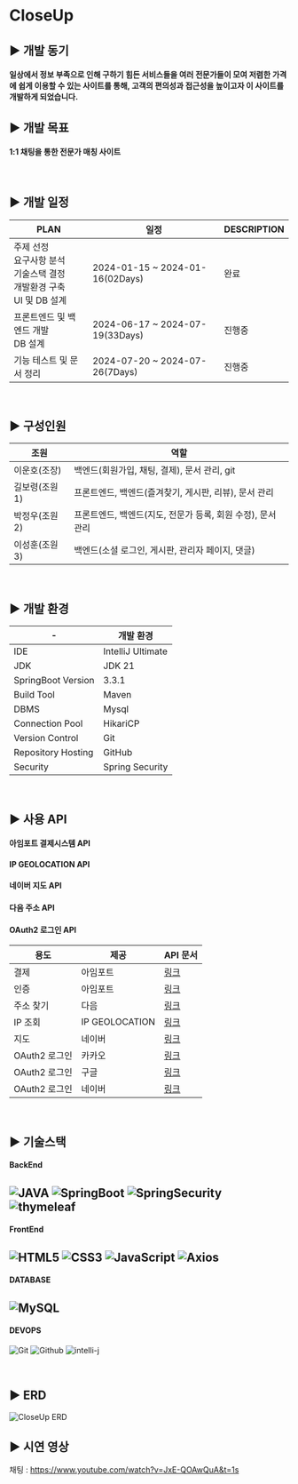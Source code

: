 CloseUp
=

## ▶️ 개발 동기
#### 일상에서 정보 부족으로 인해 구하기 힘든 서비스들을 여러 전문가들이 모여 저렴한 가격에 쉽게 이용할 수 있는 사이트를 통해, 고객의 편의성과 접근성을 높이고자 이 사이트를 개발하게 되었습니다.


## ▶️ 개발 목표
#### 1:1 채팅을 통한 전문가 매칭 사이트

<br/>

## ▶️ 개발 일정
|PLAN|일정|DESCRIPTION|
|---------------|----------------|------------------------|
|주제 선정 <br/> 요구사항 분석 <br/> 기술스택 결정 <br/> 개발환경 구축 <br/> UI 및 DB 설계|2024-01-15 ~ 2024-01-16(02Days)|완료| 
|프론트엔드 및 백엔드 개발 <br/> DB 설계|2024-06-17 ~ 2024-07-19(33Days)|진행중| 
|기능 테스트 및 문서 정리|2024-07-20 ~ 2024-07-26(7Days)|진행중| 

<br/>

## ▶️ 구성인원 
|조원|역할|
|---------------|----------------|
|이운호(조장)|백엔드(회원가입, 채팅, 결제), 문서 관리, git|
|길보령(조원1)|프론트엔드, 백엔드(즐겨찾기, 게시판, 리뷰), 문서 관리|
|박정우(조원2)|프론트엔드, 백엔드(지도, 전문가 등록, 회원 수정), 문서 관리|
|이성훈(조원3)|백엔드(소셜 로그인, 게시판, 관리자 페이지, 댓글)|

<br/>

## ▶️ 개발 환경
|-|개발 환경|
|---------------|----------------|
|IDE|IntelliJ Ultimate|
|JDK|JDK 21|
|SpringBoot Version|3.3.1|
|Build Tool|Maven|
|DBMS|Mysql|
|Connection Pool|HikariCP|
|Version Control|Git|
|Repository Hosting|GitHub|
|Security|Spring Security|

<br/>

## ▶️ 사용 API
#### 아임포트 결제시스템 API
#### IP GEOLOCATION API
#### 네이버 지도 API
#### 다음 주소 API
#### OAuth2 로그인 API


|용도|제공|API 문서|
|---------------|----------------|------------------------|
|결제|아임포트|[링크](https://developers.portone.io/docs/ko/readme?v=v1)|
|인증|아임포트|[링크](https://developers.portone.io/docs/ko/readme?v=v1)|
|주소 찾기|다음|[링크](https://postcode.map.daum.net/guide)|
|IP 조회|IP GEOLOCATION|[링크](https://ipgeolocation.io)|
|지도|네이버|[링크](https://www.ncloud.com/product/applicationService/maps)|
|OAuth2 로그인|카카오|[링크](https://developers.kakao.com/docs/latest/ko/index)|
|OAuth2 로그인|구글|[링크](https://console.cloud.google.com/)|
|OAuth2 로그인|네이버|[링크](https://developers.naver.com/products/login/api/api.md)|

<br/>

## ▶️ 기술스택

#### BackEnd
![JAVA](https://img.shields.io/badge/Java-007396?style=for-the-badge&logo=Java&logoColor=white)
![SpringBoot](https://img.shields.io/badge/springboot-6DB33F?style=for-the-badge&logo=springboot&logoColor=white)
![SpringSecurity](https://img.shields.io/badge/springsecurity-6DB33F?style=for-the-badge&logo=springsecurity&logoColor=white)
![thymeleaf](https://img.shields.io/badge/thymeleaf-005F0F?style=for-the-badge&logo=thymeleaf&logoColor=white)
---

#### FrontEnd
![HTML5](https://img.shields.io/badge/HTML5-E34F26?style=for-the-badge&logo=HTML5&logoColor=white)
![CSS3](https://img.shields.io/badge/css3-%231572B6.svg?style=for-the-badge&logo=css&logoColor=white)
![JavaScript](https://img.shields.io/badge/javascript-%23323330.svg?style=for-the-badge&logo=javascript&logoColor=%23F7DF1E)
![Axios](https://img.shields.io/badge/Axios-5A29E4?style=for-the-badge&logo=Axios&logoColor=white)
---

#### DATABASE
![MySQL](https://img.shields.io/badge/Mysql-4479A1?style=for-the-badge&logo=Mysql&logoColor=white)
---

#### DEVOPS
![Git](https://img.shields.io/badge/Git-F05032?style=for-the-badge&logo=git&logoColor=white)
![Github](https://img.shields.io/badge/Github-181717?style=for-the-badge&logo=Github&logoColor=white)
![intelli-j](https://img.shields.io/badge/intellijidea-000000?style=for-the-badge&logo=intellijidea&logoColor=white)

<br/>

## ▶️ ERD
![CloseUp ERD](https://github.com/user-attachments/assets/0b576fbe-a6ba-4692-a224-ebb90a72b3bc)


## ▶️ 시연 영상
채팅 : https://www.youtube.com/watch?v=JxE-QOAwQuA&t=1s

<br/>
